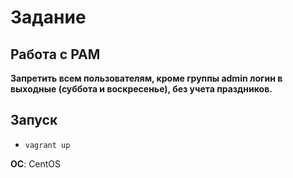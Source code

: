 # Задание

## Работа с PAM

**Запретить всем пользователям, кроме группы admin логин в выходные (суббота и воскресенье), без учета праздников.**

## Запуск
* `vagrant up`

**ОС**: CentOS
